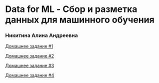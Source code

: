 # Data for ML - Сбор и разметка данных для машинного обучения
### Никитина Алина Андреевна

[Домашнее задание #1](https://github.com/Firally/data-for-ml_AITH_2025/tree/hw_1)  

[Домашнее задание #2](https://github.com/Firally/data-for-ml_AITH_2025/tree/hw_2)
  
[Домашнее задание #3](https://github.com/Firally/data-for-ml_AITH_2025/tree/hw_3)   

[Домашнее задание #4](https://github.com/Firally/data-for-ml_AITH_2025/tree/hw_4)
